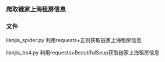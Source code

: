 ### 爬取链家上海租房信息

### 文件
lianjia_spider.py 利用requests+正则获取链家上海租房信息

lianjia_bs4.py 利用requests+BeautifulSoup获取链家上海租房信息
